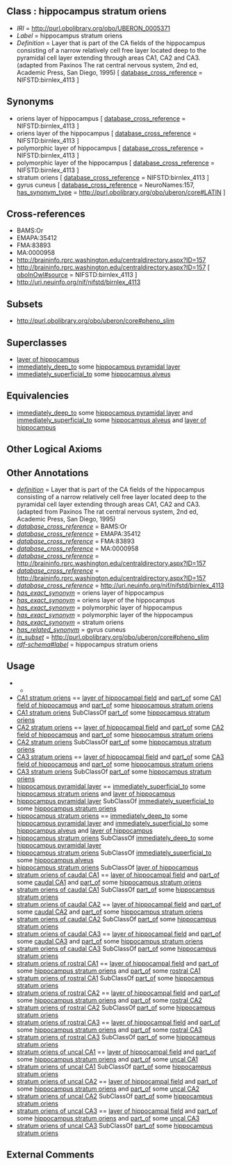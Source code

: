 
## Class : hippocampus stratum oriens

 * *IRI* = http://purl.obolibrary.org/obo/UBERON_0005371
 * *Label* = hippocampus stratum oriens
 * *Definition* = Layer that is part of the CA fields of the hippocampus consisting of a narrow relatively cell free layer located deep to the pyramidal cell layer extending through areas CA1, CA2 and CA3. (adapted from Paxinos The rat central nervous system, 2nd ed, Academic Press, San Diego, 1995) [ [database_cross_reference](../../ef/oboInOwl#hasDbXref.md) = NIFSTD:birnlex_4113 ]

## Synonyms

 * oriens layer of hippocampus [ [database_cross_reference](../../ef/oboInOwl#hasDbXref.md) = NIFSTD:birnlex_4113 ]
 * oriens layer of the hippocampus [ [database_cross_reference](../../ef/oboInOwl#hasDbXref.md) = NIFSTD:birnlex_4113 ]
 * polymorphic layer of hippocampus [ [database_cross_reference](../../ef/oboInOwl#hasDbXref.md) = NIFSTD:birnlex_4113 ]
 * polymorphic layer of the hippocampus [ [database_cross_reference](../../ef/oboInOwl#hasDbXref.md) = NIFSTD:birnlex_4113 ]
 * stratum oriens [ [database_cross_reference](../../ef/oboInOwl#hasDbXref.md) = NIFSTD:birnlex_4113 ]
 * gyrus cuneus [ [database_cross_reference](../../ef/oboInOwl#hasDbXref.md) = NeuroNames:157, [has_synonym_type](../../pe/oboInOwl#hasSynonymType.md) = http://purl.obolibrary.org/obo/uberon/core#LATIN ]

## Cross-references

 * BAMS:Or
 * EMAPA:35412
 * FMA:83893
 * MA:0000958
 * http://braininfo.rprc.washington.edu/centraldirectory.aspx?ID=157
 * http://braininfo.rprc.washington.edu/centraldirectory.aspx?ID=157 [ [oboInOwl#source](../../ce/oboInOwl#source.md) = NIFSTD:birnlex_4113 ]
 * http://uri.neuinfo.org/nif/nifstd/birnlex_4113

## Subsets

 * http://purl.obolibrary.org/obo/uberon/core#pheno_slim

## Superclasses

 * [layer of hippocampus](../../UBERON/05/UBERON_0002305.md)
 * [immediately_deep_to](../../BSPO/07/BSPO_0001107.md) some [hippocampus pyramidal layer](../../UBERON/13/UBERON_0002313.md)
 * [immediately_superficial_to](../../BSPO/14/BSPO_0015014.md) some [hippocampus alveus](../../UBERON/39/UBERON_0007639.md)

## Equivalencies

 * [immediately_deep_to](../../BSPO/07/BSPO_0001107.md) some [hippocampus pyramidal layer](../../UBERON/13/UBERON_0002313.md) and [immediately_superficial_to](../../BSPO/14/BSPO_0015014.md) some [hippocampus alveus](../../UBERON/39/UBERON_0007639.md) and [layer of hippocampus](../../UBERON/05/UBERON_0002305.md)

## Other Logical Axioms


## Other Annotations

 * *[definition](../../IAO/15/IAO_0000115.md)* = Layer that is part of the CA fields of the hippocampus consisting of a narrow relatively cell free layer located deep to the pyramidal cell layer extending through areas CA1, CA2 and CA3. (adapted from Paxinos The rat central nervous system, 2nd ed, Academic Press, San Diego, 1995)
 * *[database_cross_reference](../../ef/oboInOwl#hasDbXref.md)* = BAMS:Or
 * *[database_cross_reference](../../ef/oboInOwl#hasDbXref.md)* = EMAPA:35412
 * *[database_cross_reference](../../ef/oboInOwl#hasDbXref.md)* = FMA:83893
 * *[database_cross_reference](../../ef/oboInOwl#hasDbXref.md)* = MA:0000958
 * *[database_cross_reference](../../ef/oboInOwl#hasDbXref.md)* = http://braininfo.rprc.washington.edu/centraldirectory.aspx?ID=157
 * *[database_cross_reference](../../ef/oboInOwl#hasDbXref.md)* = http://braininfo.rprc.washington.edu/centraldirectory.aspx?ID=157
 * *[database_cross_reference](../../ef/oboInOwl#hasDbXref.md)* = http://uri.neuinfo.org/nif/nifstd/birnlex_4113
 * *[has_exact_synonym](../../ym/oboInOwl#hasExactSynonym.md)* = oriens layer of hippocampus
 * *[has_exact_synonym](../../ym/oboInOwl#hasExactSynonym.md)* = oriens layer of the hippocampus
 * *[has_exact_synonym](../../ym/oboInOwl#hasExactSynonym.md)* = polymorphic layer of hippocampus
 * *[has_exact_synonym](../../ym/oboInOwl#hasExactSynonym.md)* = polymorphic layer of the hippocampus
 * *[has_exact_synonym](../../ym/oboInOwl#hasExactSynonym.md)* = stratum oriens
 * *[has_related_synonym](../../ym/oboInOwl#hasRelatedSynonym.md)* = gyrus cuneus
 * *[in_subset](../../et/oboInOwl#inSubset.md)* = http://purl.obolibrary.org/obo/uberon/core#pheno_slim
 * *[rdf-schema#label](../../el/rdf-schema#label.md)* = hippocampus stratum oriens

## Usage

 * -
 * [CA1 stratum oriens](../../UBERON/52/UBERON_0014552.md) == [layer of hippocampal field](../../UBERON/67/UBERON_0014567.md) and [part_of](../../BFO/50/BFO_0000050.md) some [CA1 field of hippocampus](../../UBERON/81/UBERON_0003881.md) and [part_of](../../BFO/50/BFO_0000050.md) some [hippocampus stratum oriens](../../UBERON/71/UBERON_0005371.md)
 * [CA1 stratum oriens](../../UBERON/52/UBERON_0014552.md) SubClassOf [part_of](../../BFO/50/BFO_0000050.md) some [hippocampus stratum oriens](../../UBERON/71/UBERON_0005371.md)
 * [CA2 stratum oriens](../../UBERON/51/UBERON_0014551.md) == [layer of hippocampal field](../../UBERON/67/UBERON_0014567.md) and [part_of](../../BFO/50/BFO_0000050.md) some [CA2 field of hippocampus](../../UBERON/82/UBERON_0003882.md) and [part_of](../../BFO/50/BFO_0000050.md) some [hippocampus stratum oriens](../../UBERON/71/UBERON_0005371.md)
 * [CA2 stratum oriens](../../UBERON/51/UBERON_0014551.md) SubClassOf [part_of](../../BFO/50/BFO_0000050.md) some [hippocampus stratum oriens](../../UBERON/71/UBERON_0005371.md)
 * [CA3 stratum oriens](../../UBERON/53/UBERON_0014553.md) == [layer of hippocampal field](../../UBERON/67/UBERON_0014567.md) and [part_of](../../BFO/50/BFO_0000050.md) some [CA3 field of hippocampus](../../UBERON/83/UBERON_0003883.md) and [part_of](../../BFO/50/BFO_0000050.md) some [hippocampus stratum oriens](../../UBERON/71/UBERON_0005371.md)
 * [CA3 stratum oriens](../../UBERON/53/UBERON_0014553.md) SubClassOf [part_of](../../BFO/50/BFO_0000050.md) some [hippocampus stratum oriens](../../UBERON/71/UBERON_0005371.md)
 * [hippocampus pyramidal layer](../../UBERON/13/UBERON_0002313.md) == [immediately_superficial_to](../../BSPO/14/BSPO_0015014.md) some [hippocampus stratum oriens](../../UBERON/71/UBERON_0005371.md) and [layer of hippocampus](../../UBERON/05/UBERON_0002305.md)
 * [hippocampus pyramidal layer](../../UBERON/13/UBERON_0002313.md) SubClassOf [immediately_superficial_to](../../BSPO/14/BSPO_0015014.md) some [hippocampus stratum oriens](../../UBERON/71/UBERON_0005371.md)
 * [hippocampus stratum oriens](../../UBERON/71/UBERON_0005371.md) == [immediately_deep_to](../../BSPO/07/BSPO_0001107.md) some [hippocampus pyramidal layer](../../UBERON/13/UBERON_0002313.md) and [immediately_superficial_to](../../BSPO/14/BSPO_0015014.md) some [hippocampus alveus](../../UBERON/39/UBERON_0007639.md) and [layer of hippocampus](../../UBERON/05/UBERON_0002305.md)
 * [hippocampus stratum oriens](../../UBERON/71/UBERON_0005371.md) SubClassOf [immediately_deep_to](../../BSPO/07/BSPO_0001107.md) some [hippocampus pyramidal layer](../../UBERON/13/UBERON_0002313.md)
 * [hippocampus stratum oriens](../../UBERON/71/UBERON_0005371.md) SubClassOf [immediately_superficial_to](../../BSPO/14/BSPO_0015014.md) some [hippocampus alveus](../../UBERON/39/UBERON_0007639.md)
 * [hippocampus stratum oriens](../../UBERON/71/UBERON_0005371.md) SubClassOf [layer of hippocampus](../../UBERON/05/UBERON_0002305.md)
 * [stratum oriens of caudal CA1](../../UBERON/01/UBERON_0034801.md) == [layer of hippocampal field](../../UBERON/67/UBERON_0014567.md) and [part_of](../../BFO/50/BFO_0000050.md) some [caudal CA1](../../UBERON/80/UBERON_0034780.md) and [part_of](../../BFO/50/BFO_0000050.md) some [hippocampus stratum oriens](../../UBERON/71/UBERON_0005371.md)
 * [stratum oriens of caudal CA1](../../UBERON/01/UBERON_0034801.md) SubClassOf [part_of](../../BFO/50/BFO_0000050.md) some [hippocampus stratum oriens](../../UBERON/71/UBERON_0005371.md)
 * [stratum oriens of caudal CA2](../../UBERON/06/UBERON_0034806.md) == [layer of hippocampal field](../../UBERON/67/UBERON_0014567.md) and [part_of](../../BFO/50/BFO_0000050.md) some [caudal CA2](../../UBERON/81/UBERON_0034781.md) and [part_of](../../BFO/50/BFO_0000050.md) some [hippocampus stratum oriens](../../UBERON/71/UBERON_0005371.md)
 * [stratum oriens of caudal CA2](../../UBERON/06/UBERON_0034806.md) SubClassOf [part_of](../../BFO/50/BFO_0000050.md) some [hippocampus stratum oriens](../../UBERON/71/UBERON_0005371.md)
 * [stratum oriens of caudal CA3](../../UBERON/12/UBERON_0034812.md) == [layer of hippocampal field](../../UBERON/67/UBERON_0014567.md) and [part_of](../../BFO/50/BFO_0000050.md) some [caudal CA3](../../UBERON/82/UBERON_0034782.md) and [part_of](../../BFO/50/BFO_0000050.md) some [hippocampus stratum oriens](../../UBERON/71/UBERON_0005371.md)
 * [stratum oriens of caudal CA3](../../UBERON/12/UBERON_0034812.md) SubClassOf [part_of](../../BFO/50/BFO_0000050.md) some [hippocampus stratum oriens](../../UBERON/71/UBERON_0005371.md)
 * [stratum oriens of rostral CA1](../../UBERON/31/UBERON_0034831.md) == [layer of hippocampal field](../../UBERON/67/UBERON_0014567.md) and [part_of](../../BFO/50/BFO_0000050.md) some [hippocampus stratum oriens](../../UBERON/71/UBERON_0005371.md) and [part_of](../../BFO/50/BFO_0000050.md) some [rostral CA1](../../UBERON/77/UBERON_0034777.md)
 * [stratum oriens of rostral CA1](../../UBERON/31/UBERON_0034831.md) SubClassOf [part_of](../../BFO/50/BFO_0000050.md) some [hippocampus stratum oriens](../../UBERON/71/UBERON_0005371.md)
 * [stratum oriens of rostral CA2](../../UBERON/36/UBERON_0034836.md) == [layer of hippocampal field](../../UBERON/67/UBERON_0014567.md) and [part_of](../../BFO/50/BFO_0000050.md) some [hippocampus stratum oriens](../../UBERON/71/UBERON_0005371.md) and [part_of](../../BFO/50/BFO_0000050.md) some [rostral CA2](../../UBERON/78/UBERON_0034778.md)
 * [stratum oriens of rostral CA2](../../UBERON/36/UBERON_0034836.md) SubClassOf [part_of](../../BFO/50/BFO_0000050.md) some [hippocampus stratum oriens](../../UBERON/71/UBERON_0005371.md)
 * [stratum oriens of rostral CA3](../../UBERON/42/UBERON_0034842.md) == [layer of hippocampal field](../../UBERON/67/UBERON_0014567.md) and [part_of](../../BFO/50/BFO_0000050.md) some [hippocampus stratum oriens](../../UBERON/71/UBERON_0005371.md) and [part_of](../../BFO/50/BFO_0000050.md) some [rostral CA3](../../UBERON/79/UBERON_0034779.md)
 * [stratum oriens of rostral CA3](../../UBERON/42/UBERON_0034842.md) SubClassOf [part_of](../../BFO/50/BFO_0000050.md) some [hippocampus stratum oriens](../../UBERON/71/UBERON_0005371.md)
 * [stratum oriens of uncal CA1](../../UBERON/61/UBERON_0034861.md) == [layer of hippocampal field](../../UBERON/67/UBERON_0014567.md) and [part_of](../../BFO/50/BFO_0000050.md) some [hippocampus stratum oriens](../../UBERON/71/UBERON_0005371.md) and [part_of](../../BFO/50/BFO_0000050.md) some [uncal CA1](../../UBERON/74/UBERON_0034774.md)
 * [stratum oriens of uncal CA1](../../UBERON/61/UBERON_0034861.md) SubClassOf [part_of](../../BFO/50/BFO_0000050.md) some [hippocampus stratum oriens](../../UBERON/71/UBERON_0005371.md)
 * [stratum oriens of uncal CA2](../../UBERON/66/UBERON_0034866.md) == [layer of hippocampal field](../../UBERON/67/UBERON_0014567.md) and [part_of](../../BFO/50/BFO_0000050.md) some [hippocampus stratum oriens](../../UBERON/71/UBERON_0005371.md) and [part_of](../../BFO/50/BFO_0000050.md) some [uncal CA2](../../UBERON/75/UBERON_0034775.md)
 * [stratum oriens of uncal CA2](../../UBERON/66/UBERON_0034866.md) SubClassOf [part_of](../../BFO/50/BFO_0000050.md) some [hippocampus stratum oriens](../../UBERON/71/UBERON_0005371.md)
 * [stratum oriens of uncal CA3](../../UBERON/72/UBERON_0034872.md) == [layer of hippocampal field](../../UBERON/67/UBERON_0014567.md) and [part_of](../../BFO/50/BFO_0000050.md) some [hippocampus stratum oriens](../../UBERON/71/UBERON_0005371.md) and [part_of](../../BFO/50/BFO_0000050.md) some [uncal CA3](../../UBERON/76/UBERON_0034776.md)
 * [stratum oriens of uncal CA3](../../UBERON/72/UBERON_0034872.md) SubClassOf [part_of](../../BFO/50/BFO_0000050.md) some [hippocampus stratum oriens](../../UBERON/71/UBERON_0005371.md)

## External Comments

